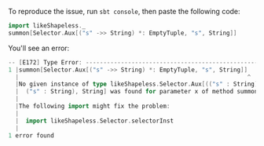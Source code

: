 To reproduce the issue, run `sbt console`, then paste the following code:

```scala
import likeShapeless._
summon[Selector.Aux[("s" ->> String) *: EmptyTuple, "s", String]]
```

You'll see an error:

```scala
-- [E172] Type Error: ----------------------------------------------------------
1 |summon[Selector.Aux[("s" ->> String) *: EmptyTuple, "s", String]]
  |                                                                 ^
  |No given instance of type likeShapeless.Selector.Aux[(("s" : String) ->> String) *: EmptyTuple,
  |  ("s" : String), String] was found for parameter x of method summon in object Predef
  |
  |The following import might fix the problem:
  |
  |  import likeShapeless.Selector.selectorInst
  |
1 error found
```
